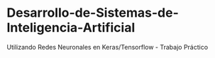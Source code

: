 # Desarrollo-de-Sistemas-de-Inteligencia-Artificial
Utilizando Redes Neuronales en Keras/Tensorflow - Trabajo Práctico
